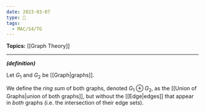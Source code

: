 ```yaml
---
date: 2023-03-07
type: 🧠
tags:
  - MAC/S4/TG
---
```


**Topics:** [[Graph Theory]]

---

_**(definition)**_

Let $G_1$ and $G_2$ be [[Graph|graphs]].

We define the _ring sum_ of both graphs, denoted $G_1 \oplus G_2$, as the [[Union of Graphs|union of both graphs]], but without the [[Edge|edges]] that appear in _both_ graphs (i.e. the intersection of their edge sets).
